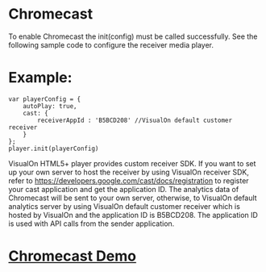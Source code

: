 # Chromecast
To enable Chromecast the init(config) must be called successfully. See the following sample code to configure the receiver media player.

# Example:
    var playerConfig = { 
        autoPlay: true, 
        cast: { 
            receiverAppId : 'B5BCD208' //VisualOn default customer receiver 
        } 
    }; 
    player.init(playerConfig)

VisualOn HTML5+ player provides custom receiver SDK. If you want to set up your own server to host the receiver by using VisualOn receiver SDK, refer to https://developers.google.com/cast/docs/registration to register your cast application and get the application ID. The analytics data of Chromecast will be sent to your own server, otherwise, to VisualOn default analytics server by using VisualOn default customer receiver which is hosted by VisualOn and the application ID is B5BCD208. The application ID is used with API calls from the sender application.


# [Chromecast Demo](https://www.visualon.com/index.php/html5demo/?demo=chromecast)
